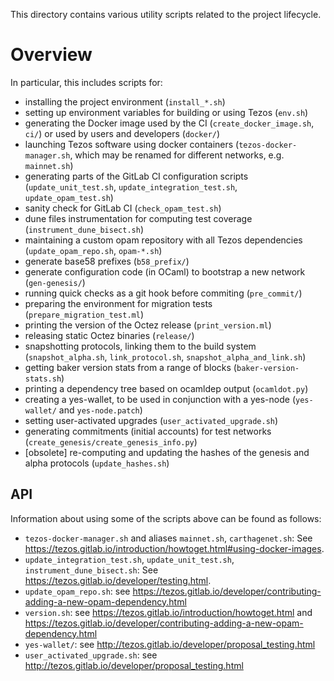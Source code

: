 This directory contains various utility scripts related to the project
lifecycle.

# Overview

In particular, this includes scripts for:
* installing the project environment (`install_*.sh`)
* setting up environment variables for building or using Tezos (`env.sh`)
* generating the Docker image used by the CI (`create_docker_image.sh`, `ci/`)
  or used by users and developers (`docker/`)
* launching Tezos software using docker containers (`tezos-docker-manager.sh`, which may be renamed for different networks, e.g. `mainnet.sh`)
* generating parts of the GitLab CI configuration scripts (`update_unit_test.sh`, `update_integration_test.sh`, `update_opam_test.sh`)
* sanity check for GitLab CI (`check_opam_test.sh`)
* dune files instrumentation for computing test coverage (`instrument_dune_bisect.sh`)
* maintaining a custom opam repository with all Tezos dependencies
 (`update_opam_repo.sh`, `opam-*.sh`)
* generate base58 prefixes (`b58_prefix/`)
* generate configuration code (in OCaml) to bootstrap a new network (`gen-genesis/`)
* running quick checks as a git hook before commiting (`pre_commit/`)
* preparing the environment for migration tests (`prepare_migration_test.ml`)
* printing the version of the Octez release (`print_version.ml`)
* releasing static Octez binaries (`release/`)
* snapshotting protocols, linking them to the build system (`snapshot_alpha.sh`, `link_protocol.sh`, `snapshot_alpha_and_link.sh`)
* getting baker version stats from a range of blocks (`baker-version-stats.sh`)
* printing a dependency tree based on ocamldep output (`ocamldot.py`)
* creating a yes-wallet, to be used in conjunction with a yes-node (`yes-wallet/` and `yes-node.patch`)
* setting user-activated upgrades (`user_activated_upgrade.sh`)
* generating commitments (initial accounts) for test networks (`create_genesis/create_genesis_info.py`)
* [obsolete] re-computing and updating the hashes of the genesis and alpha protocols (`update_hashes.sh`)

## API
<!-- For each script where this is possible, indicate how to obtain usage info
  (e.g. invoke with no args; or link to doc page where the tool is explained), and
  maybe an example of use. -->

Information about using some of the scripts above can be found as follows:

* `tezos-docker-manager.sh` and aliases `mainnet.sh`, `carthagenet.sh`: See <https://tezos.gitlab.io/introduction/howtoget.html#using-docker-images>.
* `update_integration_test.sh`, `update_unit_test.sh`, `instrument_dune_bisect.sh`: See <https://tezos.gitlab.io/developer/testing.html>.
* `update_opam_repo.sh`: see <https://tezos.gitlab.io/developer/contributing-adding-a-new-opam-dependency.html>
* `version.sh`: see <https://tezos.gitlab.io/introduction/howtoget.html> and <https://tezos.gitlab.io/developer/contributing-adding-a-new-opam-dependency.html>
* `yes-wallet/`: see <http://tezos.gitlab.io/developer/proposal_testing.html>
* `user_activated_upgrade.sh`: see <http://tezos.gitlab.io/developer/proposal_testing.html>
